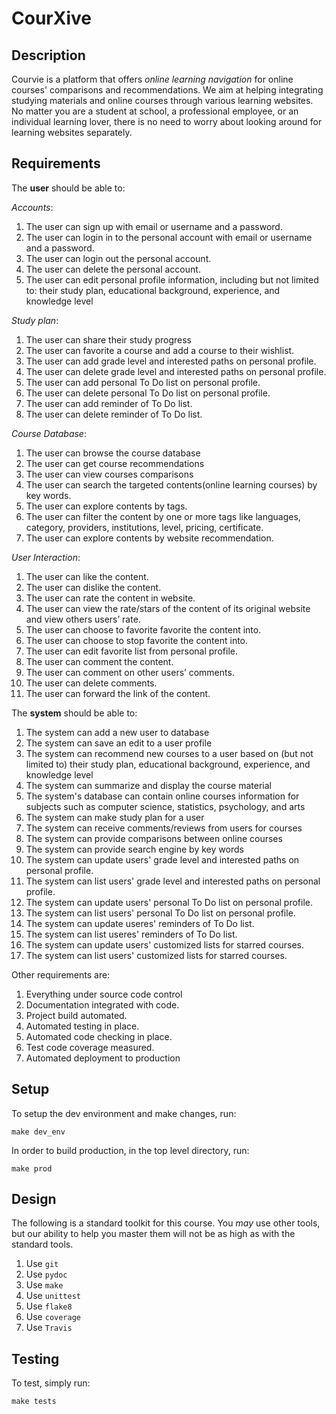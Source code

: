# CourXive

## Description

Courvie is a platform that offers *online learning navigation* for online courses' comparisons and recommendations. We aim at helping integrating studying materials and online courses through various learning websites. No matter you are a student at school, a professional employee, or an individual learning lover, there is no need to worry about looking around for learning websites separately.

## Requirements

The **user** should be able to:

*Accounts*:
1. The user can sign up with email or username and a password.
1. The user can login in to the personal account with email or username and a password.
1. The user can login out the personal account.
1. The user can delete the personal account.
1. The user can edit personal profile information, including but not limited to: their study plan, educational background, experience, and knowledge level

*Study plan*:
1. The user can share their study progress
1. The user can favorite a course and add a course to their wishlist.
1. The user can add grade level and interested paths on personal profile.
1. The user can delete grade level and interested paths on personal profile.
1. The user can add personal To Do list on personal profile.
1. The user can delete personal To Do list on personal profile.
1. The user can add reminder of To Do list.
1. The user can delete reminder of To Do list.

*Course Database*:
1. The user can browse the course database
1. The user can get course recommendations
1. The user can view courses comparisons 
1. The user can search the targeted contents(online learning courses) by key words.
1. The user can explore contents by tags.
1. The user can filter the content by one or more tags like languages, category, providers, institutions, level, pricing, certificate.
1. The user can explore contents by website recommendation. 

*User Interaction*:
1. The user can like the content.
1. The user can dislike the content.
1. The user can rate the content in website.
1. The user can view the rate/stars of the content of its original website and view others users’ rate.
1. The user can choose to favorite favorite the content into.
1. The user can choose to stop favorite the content into.
1. The user can edit favorite list from personal profile.
1. The user can comment the content.
1. The user can comment on other users’ comments.
1. The user can delete comments.
1. The user can forward the link of the content.

The **system** should be able to:

1. The system can add a new user to database
1. The system can save an edit to a user profile
1. The system can recommend new courses to a user based on (but not limited to) their study plan, educational background, experience, and knowledge level
1. The system can summarize and display the course material
1. The system's database can contain online courses information for subjects such as computer science, statistics, psychology, and arts
1. The system can make study plan for a user
1. The system can receive comments/reviews from users for courses
1. The system can provide comparisons between online courses 
1. The system can provide search engine by key words
2. The system can update users' grade level and interested paths on personal profile.
1. The system can list users' grade level and interested paths on personal profile.
1. The system can update users' personal To Do list on personal profile.
1. The system can list users' personal To Do list on personal profile.
1. The system can update useres' reminders of To Do list.
1. The system can list useres' reminders of To Do list.
1. The system can update users' customized lists for starred courses.
1. The system can list users' customized lists for starred courses.

Other requirements are:

1. Everything under source code control
1. Documentation integrated with code.
1. Project build automated.
1. Automated testing in place.
1. Automated code checking in place.
1. Test code coverage measured.
1. Automated deployment to production

## Setup

To setup the dev environment and make changes, run:

`make dev_env`

In order to build production, in the top level directory, run:

`make prod`

## Design

The following is a standard toolkit for this course. You *may* use other tools,
but our ability to help you master them will not be as high as with the
standard tools.

1. Use `git`
1. Use `pydoc`
1. Use `make`
1. Use `unittest`
1. Use `flake8`
1. Use `coverage`
1. Use `Travis`

## Testing

To test, simply run: 

`make tests`
